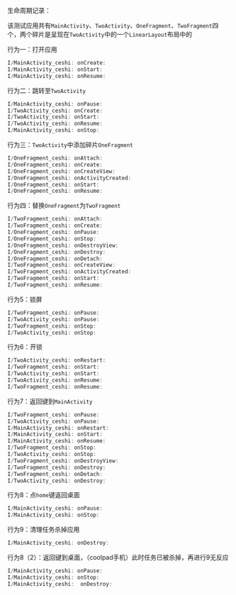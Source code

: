 生命周期记录：

该测试应用共有`MainActivity`、`TwoActivity`、`OneFragment`、`TwoFragment`四个，两个碎片是呈现在`TwoActivity`中的一个`LinearLayout`布局中的

行为一：打开应用



```java
I/MainActivity_ceshi: onCreate: 
I/MainActivity_ceshi: onStart: 
I/MainActivity_ceshi: onResume: 
```

行为二：跳转至`TwoActivity`

```java
I/MainActivity_ceshi: onPause: 
I/TwoActivity_ceshi: onCreate: 
I/TwoActivity_ceshi: onStart: 
I/TwoActivity_ceshi: onResume: 
I/MainActivity_ceshi: onStop: 
```

行为三：`TwoActivity`中添加碎片`OneFragment`

```java
I/OneFragment_ceshi: onAttach: 
I/OneFragment_ceshi: onCreate: 
I/OneFragment_ceshi: onCreateView: 
I/OneFragment_ceshi: onActivityCreated: 
I/OneFragment_ceshi: onStart: 
I/OneFragment_ceshi: onResume: 
```

行为四：替换`OneFragment`为`TwoFragment`

```java
I/TwoFragment_ceshi: onAttach:
I/TwoFragment_ceshi: onCreate: 
I/OneFragment_ceshi: onPause: 
I/OneFragment_ceshi: onStop: 
I/OneFragment_ceshi: onDestroyView: 
I/OneFragment_ceshi: onDestroy: 
I/OneFragment_ceshi: onDetach: 
I/TwoFragment_ceshi: onCreateView: 
I/TwoFragment_ceshi: onActivityCreated: 
I/TwoFragment_ceshi: onStart: 
I/TwoFragment_ceshi: onResume: 
```

行为5：锁屏

```java
I/TwoFragment_ceshi: onPause: 
I/TwoActivity_ceshi: onPause: 
I/TwoFragment_ceshi: onStop: 
I/TwoActivity_ceshi: onStop: 
```

行为6：开锁

```java
I/TwoActivity_ceshi: onRestart: 
I/TwoFragment_ceshi: onStart: 
I/TwoActivity_ceshi: onStart: 
I/TwoActivity_ceshi: onResume: 
I/TwoFragment_ceshi: onResume: 
```

行为7：返回键到`MainActivity`

```java
I/TwoFragment_ceshi: onPause: 
I/TwoActivity_ceshi: onPause: 
I/MainActivity_ceshi: onRestart: 
I/MainActivity_ceshi: onStart: 
I/MainActivity_ceshi: onResume: 
I/TwoFragment_ceshi: onStop: 
I/TwoActivity_ceshi: onStop: 
I/TwoFragment_ceshi: onDestroyView: 
I/TwoFragment_ceshi: onDestroy: 
I/TwoFragment_ceshi: onDetach: 
I/TwoActivity_ceshi: onDestroy: 
```

行为8：点`home`键返回桌面

```java
I/MainActivity_ceshi: onPause: 
I/MainActivity_ceshi: onStop: 
```

行为9：清理任务杀掉应用

```java
I/MainActivity_ceshi: onDestroy: 
```

行为8（2）：返回键到桌面，（coolpad手机）此时任务已被杀掉，再进行9无反应

```java
I/MainActivity_ceshi: onPause: 
I/MainActivity_ceshi: onStop: 
I/MainActivity_ceshi:  onDestroy: 
```

